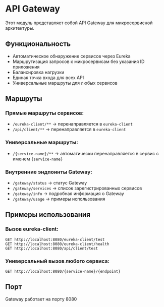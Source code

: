 # API Gateway

Этот модуль представляет собой API Gateway для микросервисной архитектуры.

## Функциональность

- Автоматическое обнаружение сервисов через Eureka
- Маршрутизация запросов к микросервисам без указания ID приложения
- Балансировка нагрузки
- Единая точка входа для всех API
- Универсальные маршруты для любых сервисов

## Маршруты

### Прямые маршруты сервисов:
- `/eureka-client/**` → перенаправляется в `eureka-client`
- `/api/client/**` → перенаправляется в `eureka-client`

### Универсальные маршруты:
- `/{service-name}/**` → автоматически перенаправляется в сервис с именем `{service-name}`

### Внутренние эндпоинты Gateway:
- `/gateway/status` → статус Gateway
- `/gateway/services` → список зарегистрированных сервисов
- `/gateway/info` → подробная информация о Gateway
- `/gateway/usage` → примеры использования

## Примеры использования

### Вызов eureka-client:
```
GET http://localhost:8080/eureka-client/test
GET http://localhost:8080/eureka-client/health
GET http://localhost:8080/api/client/test
```

### Универсальный вызов любого сервиса:
```
GET http://localhost:8080/{service-name}/{endpoint}
```

## Порт

Gateway работает на порту 8080

